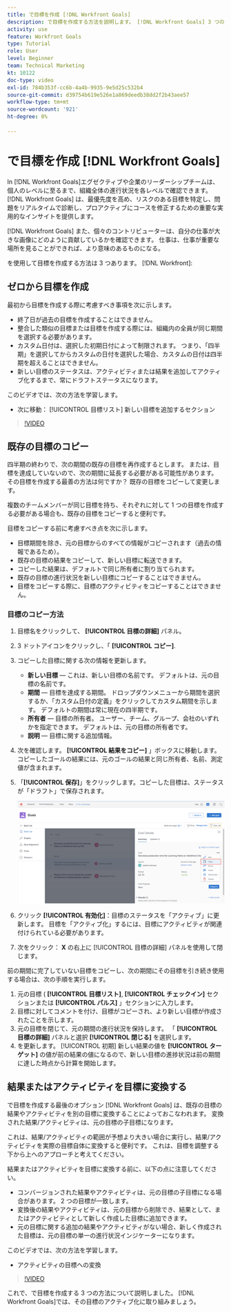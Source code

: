 ```yaml
---
title: で目標を作成 [!DNL Workfront Goals]
description: で目標を作成する方法を説明します。 [!DNL Workfront Goals] 3 つの異なるオプションを使用する。
activity: use
feature: Workfront Goals
type: Tutorial
role: User
level: Beginner
team: Technical Marketing
kt: 10122
doc-type: video
exl-id: 784b353f-cc6b-4a4b-9935-9e5d25c532b4
source-git-commit: d39754b619e526e1a869deedb38dd2f2b43aee57
workflow-type: tm+mt
source-wordcount: '921'
ht-degree: 0%

---
```


# で目標を作成 [!DNL Workfront Goals]

In [!DNL Workfront Goals]エグゼクティブや企業のリーダーシップチームは、個人のレベルに至るまで、組織全体の進行状況を各レベルで確認できます。 [!DNL Workfront Goals] は、最優先度を高め、リスクのある目標を特定し、問題をリアルタイムで診断し、プロアクティブにコースを修正するための重要な実用的なインサイトを提供します。

[!DNL Workfront Goals] また、個々のコントリビューターは、自分の仕事が大きな画像にどのように貢献しているかを確認できます。 仕事は、仕事が重要な場所を見ることができれば、より意味のあるものになる。

を使用して目標を作成する方法は 3 つあります。 [!DNL Workfront]:

## ゼロから目標を作成

最初から目標を作成する際に考慮すべき事項を次に示します。

* 終了日が過去の目標を作成することはできません。
* 整合した類似の目標または目標を作成する際には、組織内の全員が同じ期間を選択する必要があります。
* カスタム日付は、選択した初期日付によって制限されます。 つまり、「四半期」を選択してからカスタムの日付を選択した場合、カスタムの日付は四半期を超えることはできません。
* 新しい目標のステータスは、アクティビティまたは結果を追加してアクティブ化するまで、常にドラフトステータスになります。

このビデオでは、次の方法を学習します。

* 次に移動： [!UICONTROL 目標リスト] 新しい目標を追加するセクション

>[!VIDEO](https://video.tv.adobe.com/v/335191/?quality=12)

## 既存の目標のコピー

四半期の終わりで、次の期間の既存の目標を再作成するとします。 または、目標を達成していないので、次の期間に延長する必要がある可能性があります。 その目標を作成する最善の方法は何ですか？ 既存の目標をコピーして変更します。

複数のチームメンバーが同じ目標を持ち、それぞれに対して 1 つの目標を作成する必要がある場合も、既存の目標をコピーすると便利です。

目標をコピーする前に考慮すべき点を次に示します。

* 目標期間を除き、元の目標からのすべての情報がコピーされます（過去の情報であるため）。
* 既存の目標の結果をコピーして、新しい目標に転送できます。
* コピーした結果は、デフォルトで同じ所有者に割り当てられます。
* 既存の目標の進行状況を新しい目標にコピーすることはできません。
* 目標をコピーする際に、目標のアクティビティをコピーすることはできません。

### 目標のコピー方法

1. 目標名をクリックして、 **[!UICONTROL 目標の詳細]** パネル。
1. 3 ドットアイコンをクリックし、「 **[!UICONTROL コピー]**.
1. コピーした目標に関する次の情報を更新します。
   * **新しい目標** — これは、新しい目標の名前です。 デフォルトは、元の目標の名前です。
   * **期間** — 目標を達成する期間。 ドロップダウンメニューから期間を選択するか、「カスタム日付の定義」をクリックしてカスタム期間を示します。 デフォルトの期間は常に現在の四半期です。
   * **所有者** — 目標の所有者。 ユーザー、チーム、グループ、会社のいずれかを指定できます。 デフォルトは、元の目標の所有者です。
   * **説明** — 目標に関する追加情報。

1. 次を確認します。 **[!UICONTROL 結果をコピー]** 」ボックスに移動します。 コピーしたゴールの結果には、元のゴールの結果と同じ所有者、名前、測定値が含まれます。

1. 「**[!UICONTROL 保存]**」をクリックします。コピーした目標は、ステータスが「ドラフト」で保存されます。

   ![画像 [!UICONTROL 目標の詳細] パネル内 [!DNL Workfront Goals] と [!UICONTROL コピー] オプション](assets/03-workfront-goals-copy-a-goal.png)

1. クリック **[!UICONTROL 有効化]**：目標のステータスを「アクティブ」に更新します。 目標を「アクティブ化」するには、目標にアクティビティが関連付けられている必要があります。

1. 次をクリック： **X** の右上に [!UICONTROL 目標の詳細] パネルを使用して閉じます。

前の期間に完了していない目標をコピーし、次の期間にその目標を引き続き使用する場合は、次の手順を実行します。

1. 元の目標 ( **[!UICONTROL 目標リスト]**, **[!UICONTROL チェックイン]** セクションまたは **[!UICONTROL パルス]** 」セクションに入力します。
1. 目標に対してコメントを付け、目標がコピーされ、より新しい目標が作成されたことを示します。
1. 元の目標を閉じて、元の期間の進行状況を保持します。 「 **[!UICONTROL 目標の詳細]** パネルと選択 **[!UICONTROL 閉じる]** を選択します。
1. を更新します。 [!UICONTROL 初期] 新しい結果の値を **[!UICONTROL ターゲット]** の値が前の結果の値になるので、新しい目標の進捗状況は前の期間に達した時点から計算を開始します。

## 結果またはアクティビティを目標に変換する

で目標を作成する最後のオプション [!DNL Workfront Goals] は、既存の目標の結果やアクティビティを別の目標に変換することによっておこなわれます。 変換された結果/アクティビティは、元の目標の子目標になります。

これは、結果/アクティビティの範囲が予想より大きい場合に実行し、結果/アクティビティを実際の目標自体に変換すると便利です。 これは、目標を調整する下から上へのアプローチと考えてください。

結果またはアクティビティを目標に変換する前に、以下の点に注意してください。

* コンバージョンされた結果やアクティビティは、元の目標の子目標になる場合があります。 2 つの目標が一致します。
* 変換後の結果やアクティビティは、元の目標から削除でき、結果として、またはアクティビティとして新しく作成した目標に追加できます。
* 元の目標に関する追加の結果やアクティビティがない場合、新しく作成された目標は、元の目標の単一の進行状況インジケーターになります。

このビデオでは、次の方法を学習します。

* アクティビティの目標への変換

>[!VIDEO](https://video.tv.adobe.com/v/335192/?quality=12)

これで、で目標を作成する 3 つの方法について説明しました。 [!DNL Workfront Goals]では、その目標のアクティブ化に取り組みましょう。

